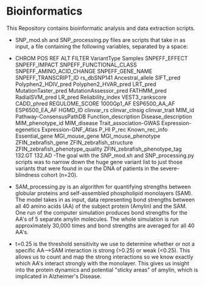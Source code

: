 # Bioinformatics

This Repository contains bioinformatic analysis and data extraction scripts.

- SNP_mod.sh and SNP_processing.py files are scripts that take in as input, a file containing the following variables, separated by a space: 
- CHROM	POS	REF	ALT	FILTER	VariantType	Samples	SNPEFF_EFFECT	SNPEFF_IMPACT	SNPEFF_FUNCTIONAL_CLASS	SNPEFF_AMINO_ACID_CHANGE	SNPEFF_GENE_NAME	SNPEFF_TRANSCRIPT_ID	rs_dbSNP141	Ancestral_allele	SIFT_pred	Polyphen2_HDIV_pred	Polyphen2_HVAR_pred	LRT_pred	MutationTaster_pred	MutationAssessor_pred	FATHMM_pred	RadialSVM_pred	LR_pred	Reliability_index	VEST3_rankscore	CADD_phred	REGULOME_SCORE	1000Gp1_AF	ESP6500_AA_AF	ESP6500_EA_AF	HGMD_ID	clinvar_rs	clinvar_clnsig	clinvar_trait	MIM_id	Pathway-ConsensusPathDB	Function_description	Disease_description	MIM_phenotype_id	MIM_disease	Trait_association-GWAS	Expression-egenetics	Expression-GNF_Atlas	P_HI	P_rec	Known_rec_info	Essential_gene	MGI_mouse_gene	MGI_mouse_phenotype	ZFIN_zebrafish_gene	ZFIN_zebrafish_structure	ZFIN_zebrafish_phenotype_quality	ZFIN_zebrafish_phenotype_tag	132.GT	132.AD
-The goal with the SNP_mod.sh and SNP_processing.py scripts was to narrow down the huge gene variant list to just those variants that were found in our the DNA of patients in the severe-blindness cohort (n=20). 





- SAM_processing.py is an algorithm for quantifying strengths between globular proteins and self-assembled phospholipid monolayers (SAM). The model takes in as input, data representing bond strengths between all 40 amino acids (AA) of the subject protein (Amylin) and the SAM. One run of the computer simulation produces bond strengths for the AA's of 5 separate amylin molecules. The whole simulation is run approximately 30,000 times and bond strengths are averaged for all 40 AA's.

- t=0.25 is the threshold sensitivity we use to determine whether or not a specific AA-->SAM interaction is strong (>0.25) or weak (<0.25). This allows us to count and map the strong interactions so we know exactly which AA's interact strongly with the monolayer. This gives us insight into the protein dynamics and potential "sticky areas" of amylin, which is implicated in Alzheimer's Disease.








